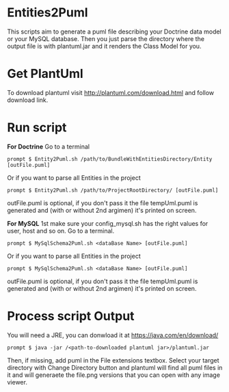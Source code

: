 # Entities2Puml
This scripts aim to generate a puml file describing your Doctrine data model 
or your MySQL database.
Then you just parse the directory where the output file is with plantuml.jar and 
it renders the Class Model for you.

Get PlantUml
============
To download plantuml visit http://plantuml.com/download.html and follow download link.

Run script
==========
**For Doctrine**
Go to a terminal
```
prompt $ Entity2Puml.sh /path/to/BundleWithEntitiesDirectory/Entity [outFile.puml]
```
Or if you want to parse all Entities in the project
```
prompt $ Entity2Puml.sh /path/to/ProjectRootDirectory/ [outFile.puml]
```
outFile.puml is optional, if you don't pass it the file tempUml.puml is generated and 
(with or without 2nd argimen) it's printed on screen.

**For MySQL**
1st make sure your config_mysql.sh has the right values for user, host and so on. 
Go to a terminal.
```
prompt $ MySqlSchema2Puml.sh <dataBase Name> [outFile.puml]
```
Or if you want to parse all Entities in the project
```
prompt $ MySqlSchema2Puml.sh <dataBase Name> [outFile.puml]
```
outFile.puml is optional, if you don't pass it the file tempUml.puml is generated and 
(with or without 2nd argimen) it's printed on screen.

Process script Output
=====================
You will need a JRE, you can donwload it at https://java.com/en/download/
```
prompt $ java -jar /<path-to-downloaded plantuml jar>/plantuml.jar
```
Then, if missing, add puml in the File extensions textbox. Select your target directory with 
Change Directory button and plantuml will find all puml files in it and will generaete the 
file.png versions that you can open with any image viewer.
